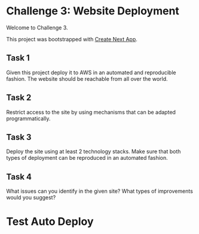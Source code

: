 # Challenge 3: Website Deployment

Welcome to Challenge 3.

This project was bootstrapped with [Create Next App](https://nextjs.org/docs/pages/api-reference/create-next-app).

## Task 1 

Given this project deploy it to AWS in an automated and reproducible fashion. The website should be reachable from all over the world.

## Task 2 

Restrict access to the site by using mechanisms that can be adapted programmatically.

## Task 3 

Deploy the site using at least 2 technology stacks. Make sure that both types of deployment can be reproduced in an automated fashion.

## Task 4 

What issues can you identify in the given site? What types of improvements would you suggest?

# Test Auto Deploy
